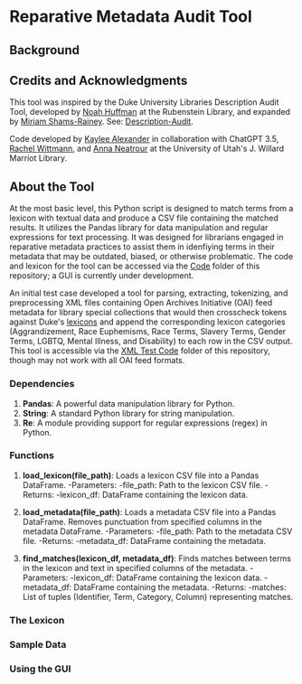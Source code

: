 # Reparative Metadata Audit Tool

## Background

## Credits and Acknowledgments
This tool was inspired by the Duke University Libraries Description Audit Tool, developed by [Noah Huffman](https://github.com/noahgh221) at the Rubenstein Library, and expanded by [Miriam Shams-Rainey](https://github.com/mshamsrainey). See: [Description-Audit](https://github.com/duke-libraries/description-audit/tree/main). 

Code developed by [Kaylee Alexander](https://github.com/kayleealexander) in collaboration with ChatGPT 3.5, [Rachel Wittmann](https://github.com/RachelJaneWittmann), and [Anna Neatrour](https://github.com/aneatrour) at the University of Utah's J. Willard Marriot Library.

## About the Tool
At the most basic level, this Python script is designed to match terms from a lexicon with textual data and produce a CSV file containing the matched results. It utilizes the Pandas library for data manipulation and regular expressions for text processing. It was designed for librarians engaged in reparative metadata practices to assist them in idenfiying terms in their metadata that may be outdated, biased, or otherwise problematic. The code and lexicon for the tool can be accessed via the [Code](https://github.com/kayleealexander/RMA-Tool/tree/main/Code) folder of this repository; a GUI is currently under development.

An initial test case developed a tool for parsing, extracting, tokenizing, and preprocessing XML files containing Open Archives Initiative (OAI) feed metadata for library special collections that would then crosscheck tokens against Duke's [lexicons](https://github.com/duke-libraries/description-audit/tree/main/lexicons) and append the corresponding lexicon categories (Aggrandizement, Race Euphemisms, Race Terms, Slavery Terms, Gender Terms, LGBTQ, Mental Illness, and Disability) to each row in the CSV output. This tool is accessible via the [XML Test Code](https://github.com/kayleealexander/RMA-Tool/tree/main/XML%20Test%20Code) folder of this repository, though may not work with all OAI feed formats. 

### Dependencies 
1. **Pandas**: A powerful data manipulation library for Python.
2. **String**: A standard Python library for string manipulation.
3. **Re**: A module providing support for regular expressions (regex) in Python.

### Functions 
1. **load_lexicon(file_path)**: Loads a lexicon CSV file into a Pandas DataFrame.
  -Parameters:
    -file_path: Path to the lexicon CSV file.
  -Returns:
    -lexicon_df: DataFrame containing the lexicon data.

2. **load_metadata(file_path)**: Loads a metadata CSV file into a Pandas DataFrame. Removes punctuation from specified columns in the metadata DataFrame.
   -Parameters:
     -file_path: Path to the metadata CSV file.
  -Returns:
    -metadata_df: DataFrame containing the metadata.

3. **find_matches(lexicon_df, metadata_df)**: Finds matches between terms in the lexicon and text in specified columns of the metadata.
  -Parameters:
    -lexicon_df: DataFrame containing the lexicon data.
    -metadata_df: DataFrame containing the metadata.
  -Returns:
    -matches: List of tuples (Identifier, Term, Category, Column) representing matches.

### The Lexicon

### Sample Data

### Using the GUI
